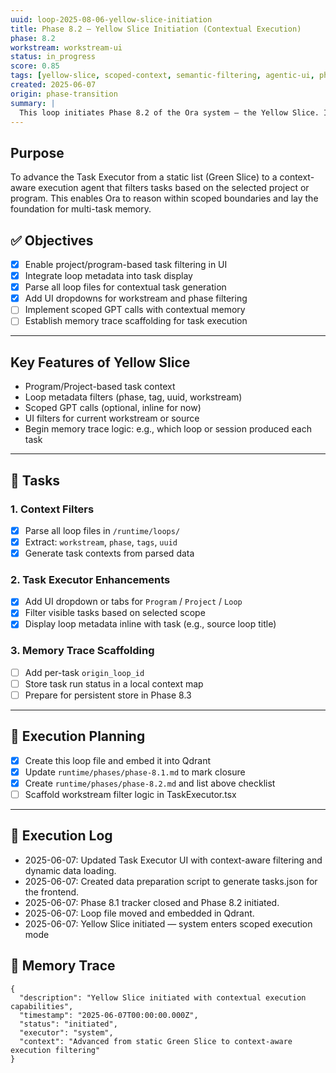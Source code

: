 ```yaml
---
uuid: loop-2025-08-06-yellow-slice-initiation
title: Phase 8.2 – Yellow Slice Initiation (Contextual Execution)
phase: 8.2
workstream: workstream-ui
status: in_progress
score: 0.85
tags: [yellow-slice, scoped-context, semantic-filtering, agentic-ui, phase-8]
created: 2025-06-07
origin: phase-transition
summary: |
  This loop initiates Phase 8.2 of the Ora system — the Yellow Slice. It builds on the Green UI by adding scoped memory and contextual execution. Tasks will now be filtered by project/program, and GPT logic will reflect active semantic context from loops and workstreams.
---
```


## Purpose

To advance the Task Executor from a static list (Green Slice) to a context-aware execution agent that filters tasks based on the selected project or program. This enables Ora to reason within scoped boundaries and lay the foundation for multi-task memory.

## ✅ Objectives

- [x] Enable project/program-based task filtering in UI
- [x] Integrate loop metadata into task display
- [x] Parse all loop files for contextual task generation
- [x] Add UI dropdowns for workstream and phase filtering
- [ ] Implement scoped GPT calls with contextual memory
- [ ] Establish memory trace scaffolding for task execution

---

## Key Features of Yellow Slice

- Program/Project-based task context
- Loop metadata filters (phase, tag, uuid, workstream)
- Scoped GPT calls (optional, inline for now)
- UI filters for current workstream or source
- Begin memory trace logic: e.g., which loop or session produced each task

---

## 🔧 Tasks

### 1. Context Filters
- [x] Parse all loop files in `/runtime/loops/`
- [x] Extract: `workstream`, `phase`, `tags`, `uuid`
- [x] Generate task contexts from parsed data

### 2. Task Executor Enhancements
- [x] Add UI dropdown or tabs for `Program` / `Project` / `Loop`
- [x] Filter visible tasks based on selected scope
- [x] Display loop metadata inline with task (e.g., source loop title)

### 3. Memory Trace Scaffolding
- [ ] Add per-task `origin_loop_id`
- [ ] Store task run status in a local context map
- [ ] Prepare for persistent store in Phase 8.3

---

## 🔄 Execution Planning

- [x] Create this loop file and embed it into Qdrant
- [x] Update `runtime/phases/phase-8.1.md` to mark closure
- [x] Create `runtime/phases/phase-8.2.md` and list above checklist
- [ ] Scaffold workstream filter logic in TaskExecutor.tsx

---

## 🧾 Execution Log

- 2025-06-07: Updated Task Executor UI with context-aware filtering and dynamic data loading.
- 2025-06-07: Created data preparation script to generate tasks.json for the frontend.
- 2025-06-07: Phase 8.1 tracker closed and Phase 8.2 initiated.
- 2025-06-07: Loop file moved and embedded in Qdrant.
- 2025-06-07: Yellow Slice initiated — system enters scoped execution mode

## 🧠 Memory Trace

```json:memory
{
  "description": "Yellow Slice initiated with contextual execution capabilities",
  "timestamp": "2025-06-07T00:00:00.000Z",
  "status": "initiated",
  "executor": "system",
  "context": "Advanced from static Green Slice to context-aware execution filtering"
}
```
